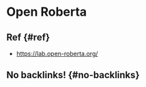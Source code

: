 # Open Roberta


## Ref {#ref}

-   <https://lab.open-roberta.org/>


## No backlinks! {#no-backlinks}

